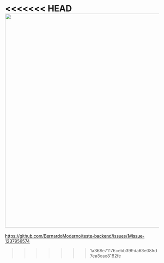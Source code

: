 <<<<<<< HEAD
<img src="https://user-images.githubusercontent.com/56029551/168714050-387b207c-0803-4d62-91f0-4c26908f2a68.PNG" width="700px">
=======
https://github.com/BernardoModerno/teste-backend/issues/1#issue-1237956574
>>>>>>> 1a368e71176cebb399da63e085d7ea8eae8182fe
